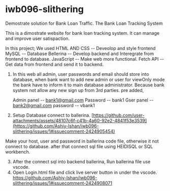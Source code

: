 # iwb096-slithering
Demostrate solution for Bank Loan Traffic. The Bank Loan Tracking System

This is a dimostrate website for bank loan tracking system. It can manage and improve user satispaction.

In this project; We used 
  HTML AND CSS -- Deveolop and style frontend
  MySQL        -- Database
  Bellerina   -- Develop backend and Interegrate from frontend to database.
  JavaScript  -- Make web more functional.
  Fetch API   -- Get data from frontend and send it to backend.

1. In this web all admin, user passwords and email should store into database, when bank want to add new admin or user for viewOnly mode the bank have to inform it to main database administrator. Because bank  system not allow any new sign up from 3rd parties.
   pre added,
   
   Admin panel -- bank1@gmail.com   Password -- bank1
   Gser panel -- bank2@gmail.com    password -- vbank1

2. Setup Database connect to ballerina.
[https://github.com/user-attachments/assets/48107c6f-c41b-4a60-92e2-4841f53e3539](https://github.com/Ashiy-Ishan/iwb096-slithering/issues/1#issuecomment-2424905454)


Make your host, user and password in ballerina code file, otherwise it not connect to database.
after that connect sql file using HEIDISQL or SQL workbench.

3. After the connect sql into backend ballerina, Run ballerina file use vscode.
4. Open Login.html file and click live server button in under the vscode.
   https://github.com/Ashiy-Ishan/iwb096-slithering/issues/1#issuecomment-2424908071
